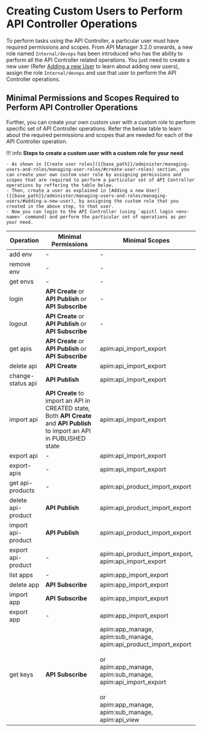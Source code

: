 #  Creating Custom Users to Perform API Controller Operations

To perform tasks using the API Controller, a particular user must have required permissions and scopes. From API Manager 3.2.0 onwards, a new role named `Internal/devops` has been introduced who has the ability to perform all the API Controller related operations. You just need to create a new user (Refer [Adding a new User]({{base_path}}/administer/managing-users-and-roles/managing-users/#adding-a-new-user) to learn about adding new users), assign the role `Internal/devops` and use that user to perform the API Controller operations.

## Minimal Permissions and Scopes Required to Perform API Controller Operations

Further, you can create your own custom user with a custom role to perform specific set of API Controller operations. Refer the below table to learn about the required permissions and scopes that are needed for each of the API Controller operation.

!!! info
    **Steps to create a custom user with a custom role for your need** 

    - As shown in [Create user roles]({{base_path}}/administer/managing-users-and-roles/managing-user-roles/#create-user-roles) section, you can create your own custom user role by assigning permissions and scopes that are required to perform a particular set of API Controller operations by reffering the table below.
    - Then, create a user as explained in [Adding a new User]({{base_path}}/administer/managing-users-and-roles/managing-users/#adding-a-new-user), by assigning the custom role that you created in the above step, to that user.
    - Now you can login to the API Controller (using `apictl login <env-name>` command) and perform the particular set of operations as per your need.

<table>
<colgroup>
<col width="20%" />
<col width="40%" />
<col width="40%" />
</colgroup>
<thead>
<tr class="header">
<th>Operation</th>
<th>Minimal Permissions</th>
 <th>Minimal Scopes</th>
</tr>
</thead>
<tbody>
<tr class="odd">
<td>add env</td>
<td>-</td>
<td>-</td>
</tr>
<tr class="even">
<td>remove env</td>
<td>-</td>
<td>-</td>
</tr>
<tr class="odd">
<td>get envs</td>
<td>-</td>
<td>-</td>
</tr>
<tr class="even">
<td>login</td>
<td><strong>API Create</strong> or <strong>API Publish</strong> or <strong>API Subscribe</strong></td>
<td>-</td>
</tr>
<tr class="odd">
<td>logout</td>
<td><strong>API Create</strong> or <strong>API Publish</strong> or <strong>API Subscribe</strong></td>
<td>-</td>
</tr>
<tr class="even">
<td>get apis</td>
<td><strong>API Create</strong> or <strong>API Publish</strong> or <strong>API Subscribe</strong></td>
<td>apim:api_import_export</td>
</tr>
<tr class="odd">
<td>delete api</td>
<td><strong>API Create</strong></td>
<td>apim:api_import_export</td>
</tr>
<tr class="even">
<td>change-status api</td>
<td><strong>API Publish</strong></td>
<td>apim:api_import_export</td>
</tr>
<tr class="odd">
<td>import api</td>
<td><strong>API Create</strong> to import an API in CREATED state,<br> Both <strong>API Create</strong> and <strong>API Publish</strong> to import an API in PUBLISHED state</td>
<td>apim:api_import_export</td>
</tr>
<tr class="odd">
<td>export api</td>
<td>-</td>
<td>apim:api_import_export</td>
</tr>
<tr class="even">
<td>export-apis</td>
<td>-</td>
<td>apim:api_import_export</td>
</tr>
<tr class="odd">
<td>get api-products</td>
<td>-</strong></td>
<td>apim:api_product_import_export</td>
</tr>
<tr class="even">
<td>delete api-product</td>
<td><strong>API Publish</strong></td>
<td>apim:api_product_import_export</td>
</tr>
<tr class="odd">
<td>import api-product</td>
<td><strong>API Publish</strong></td>
<td>apim:api_product_import_export</td>
</tr>
<tr class="odd">
<td>export api-product</td>
<td>-</td>
<td>apim:api_product_import_export,<br>apim:api_import_export</td>
</tr>
<tr class="even">
<td>list apps</td>
<td>-</td>
<td>apim:app_import_export</td>
</tr>
<tr class="odd">
<td>delete app</td>
<td><strong>API Subscribe</strong></td>
<td>apim:app_import_export</td>
</tr>
<tr class="even">
<td>import app</td>
<td><strong>API Subscribe</strong></td>
<td>apim:app_import_export</td>
</tr>
<tr class="odd">
<td>export app</td>
<td>-</td>
<td>apim:app_import_export</td>
</tr>
<tr class="even">
<td>get keys</td>
<td><strong>API Subscribe</strong></td>     
<td>apim:app_manage, <br>apim:sub_manage, <br>apim:api_product_import_export
<br><br>or<br>apim:app_manage, <br>apim:sub_manage, <br>apim:api_import_export
<br><br>or<br>apim:app_manage, <br>apim:sub_manage, <br>apim:api_view</td>
</tr>
</tbody>
</table>
